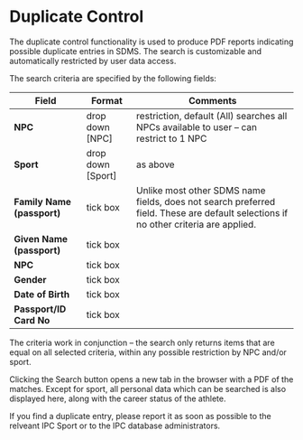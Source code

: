 # Duplicate Control
The duplicate control functionality is used to produce PDF reports indicating possible duplicate entries in SDMS. The search is customizable and automatically restricted by user data access.

The search criteria are specified by the following fields:

| **Field**                  | **Format**        | **Comments**                                                                                                                        |
|----------------------------|-------------------|-------------------------------------------------------------------------------------------------------------------------------------|
| **NPC**                    | drop down [NPC]   | restriction, default (All) searches all NPCs available to user – can restrict to 1 NPC                                          |
| **Sport**                  | drop down [Sport] | as above                                                                                                                            |
| **Family Name (passport)** | tick box          | Unlike most other SDMS name fields, does not search preferred field. These are default selections if no other criteria are applied. |
| **Given Name (passport)**  | tick box          |                                                                                                                                     |
| **NPC**                    | tick box          |                                                                                                                                     |
| **Gender**                 | tick box          |                                                                                                                                     |
| **Date of Birth**          | tick box          |                                                                                                                                     |
| **Passport/ID Card No**    | tick box          |                                                                                                                                     |

The criteria work in conjunction – the search only returns items that are equal on all selected criteria, within any possible restriction by NPC and/or sport.

Clicking the Search button opens a new tab in the browser with a PDF of the matches. Except for sport, all personal data which can be searched is also displayed here, along with the career status of the athlete.

If you find a duplicate entry, please report it as soon as possible to the relveant IPC Sport or to the IPC database administrators.